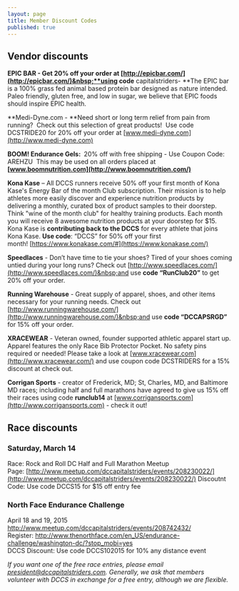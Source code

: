 ```yaml
---
layout: page
title: Member Discount Codes
published: true
---
```


## Vendor discounts

**EPIC BAR - Get 20% off your order at&nbsp;[http://epicbar.com/](http://epicbar.com/)&nbsp;**using code** capitalstriders-&nbsp;**The EPIC bar is a 100% grass fed animal based protein bar designed as nature intended. Paleo friendly, gluten free, and low in sugar, we believe that EPIC foods should inspire EPIC health.

**Medi-Dyne.com -&nbsp;**Need short or long term relief from pain from running? &nbsp;Check out this selection of great products! &nbsp;Use code DCSTRIDE20 for 20% off your order at [www.medi-dyne.com](http://www.medi-dyne.com)

**BOOM! Endurance Gels:&nbsp;** 20% off with free shipping - Use Coupon Code: AREHZU&nbsp; This may be used on all orders placed at&nbsp; **[www.boomnutrition.com](http://www.boomnutrition.com/)**

**Kona Kase** &ndash; All DCCS runners receive 50% off your first month of Kona Kase's Energy Bar of the month Club subscription. Their mission is to help athletes more easily discover and experience nutrition products by delivering a monthly, curated box of product samples to their doorstep. Think "wine of the month club" for healthy training products. Each month you will receive 8 awesome nutrition products at your doorstep for $15. Kona Kase is **contributing back to the DCCS** for every athlete that joins Kona Kase. **Use code**: &ldquo;DCCS&rdquo; for 50% off your first month!&nbsp;[https://www.konakase.com/#](https://www.konakase.com/)

**Speedlaces** - Don&rsquo;t have time to tie your shoes? Tired of your shoes coming untied during your long runs? Check out [http://www.speedlaces.com/](http://www.speedlaces.com/)&nbsp;and use **code &ldquo;RunClub20&rdquo;** to get 20% off your order.

**Running Warehouse** - Great supply of apparel, shoes, and other items necessary for your running needs. Check out [http://www.runningwarehouse.com/](http://www.runningwarehouse.com/)&nbsp;and use **code &ldquo;DCCAPSRGD&rdquo;** for 15% off your order.

<span>**XRACEWEAR**&nbsp;- Veteran owned, founder supported athletic apparel start up. Apparel features the only Race Bib Protector Pocket. No safety pins required or needed! Please take a look at&nbsp;</span>[www.xracewear.com](http://www.xracewear.com/)<span>&nbsp;and use coupon code DCSTRIDERS for a 15% discount at check out.</span>

**Corrigan Sports** - creator of Frederick, MD; St, Charles, MD, and Baltimore MD races; including half and full marathons have agreed to give us 15% off their races using code **runclub14** at [www.corrigansports.com](http://www.corrigansports.com) - check it out!

## Race discounts

### Saturday, March 14

Race: Rock and Roll DC Half and Full Marathon
Meetup Page:&nbsp;[http://www.meetup.com/dccapitalstriders/events/208230022/](http://www.meetup.com/dccapitalstriders/events/208230022/)
Discoutnt Code: Use code DCCS15 for $15 off entry fee

### North Face Endurance Challenge

April 18 and 19, 2015  
http://www.meetup.com/dccapitalstriders/events/208742432/  
Register: http://www.thenorthface.com/en_US/endurance-challenge/washington-dc/?stop_mobi=yes  
DCCS Discount: Use code DCCS102015 for 10% any distance event


_If you want one of the free race entries, please email president@dccapitalstriders.com. Generally, we ask that members volunteer with DCCS in exchange for a free entry, although we are flexible._